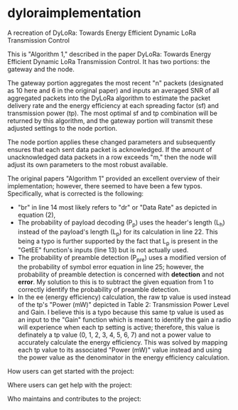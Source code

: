 # dyloraimplementation
A recreation of DyLoRa: Towards Energy Efficient Dynamic LoRa Transmission Control


This is "Algorithm 1," described in the paper DyLoRa: Towards Energy Efficient Dynamic LoRa Transmission Control. It has two portions: the gateway and the node. 

The gateway portion aggregates the most recent "n" packets (designated as 10 here and 6 in the original paper) and inputs an averaged SNR of all aggregated packets into the DyLoRa algorithm to estimate the packet delivery rate and the energy efficiency at each spreading factor (sf) and transmission power (tp). The most optimal sf and tp combination will be returned by this algorithm, and the gateway portion will transmit these adjusted settings to the node portion.

The node portion applies these changed parameters and subsequently ensures that each sent data packet is acknowledged. If the amount of unacknowledged data packets in a row exceeds "m," then the node will adjust its own parameters to the most robust available.


The original papers "Algorithm 1" provided an excellent overview of their implementation; however, there seemed to have been a few typos. Specifically, what is corrected is the following:
- "br" in line 14 most likely refers to "dr" or "Data Rate" as depicted in equation (2),
- The probability of payload decoding (P<sub>p</sub>) uses the header's length (L<sub>h</sub>) instead of the payload's length (L<sub>p</sub>) for its calculation in line 22. This being a typo is further supported by the fact that L<sub>p</sub> is present in the "GetEE" function's inputs (line 13) but is not actually used.
- The probability of preamble detection (P<sub>pre</sub>) uses a modified version of the probability of symbol error equation in line 25; however, the probability of preamble detection is concerned with **detection** and not **error**. My solution to this is to subtract the given equation from 1 to correctly identify the probability of preamble detection.
- In the ee (energy efficiency) calculation, the raw tp value is used instead of the tp's "Power (mW)" depicted in Table 2: Transmission Power Level and Gain. I believe this is a typo because this same tp value is used as an input to the "Gain" function which is meant to identify the gain a radio will experience when each tp setting is active; therefore, this value is definately a tp value (0, 1, 2, 3, 4, 5, 6, 7) and not a power value to accurately calculate the energy efficiency. This was solved by mapping each tp value to its associated "Power (mW)" value instead and using the power value as the denominator in the energy efficiency calculation.




How users can get started with the project:

Where users can get help with the project:

Who maintains and contributes to the project:
